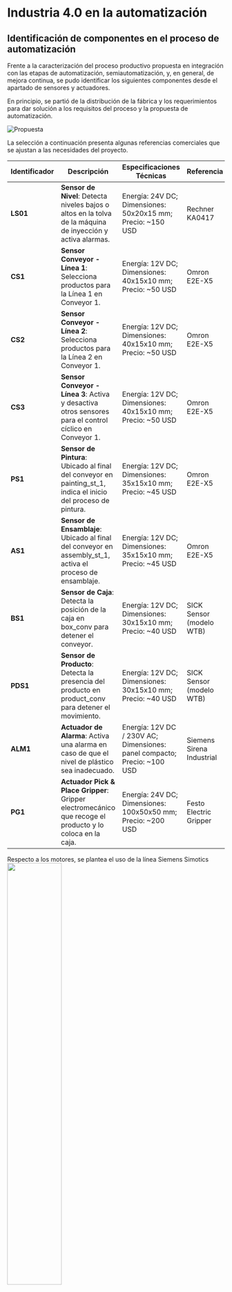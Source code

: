 # Industria 4.0 en la automatización 

## Identificación de componentes en el proceso de automatización

Frente a la caracterización del proceso productivo propuesta en integración con las etapas de automatización, semiautomatización, y, en general, de mejora continua, se pudo identificar los siguientes componentes desde el apartado de sensores y actuadores. 

En principio, se partió de la distribución de la fábrica y los requerimientos para dar solución a los requisitos del proceso y la propuesta de automatización.

![Propuesta](./Figuras/sensyact/diagrama_fabrica.png)

La selección a continuación presenta algunas referencias comerciales que se ajustan a las necesidades del proyecto. 



| Identificador | Descripción | Especificaciones Técnicas | Referencia | Imagen |
|---------------|-------------|---------------------------|------------|--------|
| **LS01**    | **Sensor de Nivel**: Detecta niveles bajos o altos en la tolva de la máquina de inyección y activa alarmas. | Energía: 24V DC; Dimensiones: 50x20x15 mm; Precio: ~150 USD | Rechner KA0417 | ![Imagen KA0417](./Figuras/sensyact/KA0417.jpg) |
| **CS1**     | **Sensor Conveyor - Línea 1**: Selecciona productos para la Línea 1 en Conveyor 1. | Energía: 12V DC; Dimensiones: 40x15x10 mm; Precio: ~50 USD | Omron E2E-X5 | ![Imagen E2E-X5](./Figuras/sensyact/E2E-X5.jpg) |
| **CS2**     | **Sensor Conveyor - Línea 2**: Selecciona productos para la Línea 2 en Conveyor 1. | Energía: 12V DC; Dimensiones: 40x15x10 mm; Precio: ~50 USD | Omron E2E-X5 | ![Imagen E2E-X5](./Figuras/sensyact/E2E-X5.jpg) |
| **CS3**     | **Sensor Conveyor - Línea 3**: Activa y desactiva otros sensores para el control cíclico en Conveyor 1. | Energía: 12V DC; Dimensiones: 40x15x10 mm; Precio: ~50 USD | Omron E2E-X5 | ![Imagen E2E-X5](./Figuras/sensyact/E2E-X5.jpg) |
| **PS1**     | **Sensor de Pintura**: Ubicado al final del conveyor en painting_st_1, indica el inicio del proceso de pintura. | Energía: 12V DC; Dimensiones: 35x15x10 mm; Precio: ~45 USD | Omron E2E-X5 | ![Imagen Industrial Sensor](./Figuras/sensyact/E2E-X5.jpg) |
| **AS1**     | **Sensor de Ensamblaje**: Ubicado al final del conveyor en assembly_st_1, activa el proceso de ensamblaje. | Energía: 12V DC; Dimensiones: 35x15x10 mm; Precio: ~45 USD | Omron E2E-X5 | ![Imagen Industrial Sensor](./Figuras/sensyact/E2E-X5.jpg) |
| **BS1**     | **Sensor de Caja**: Detecta la posición de la caja en box_conv para detener el conveyor. | Energía: 12V DC; Dimensiones: 30x15x10 mm; Precio: ~40 USD | SICK Sensor (modelo WTB) | ![Imagen WTB](./Figuras/sensyact/WTB.jpeg) |
| **PDS1**    | **Sensor de Producto**: Detecta la presencia del producto en product_conv para detener el movimiento. | Energía: 12V DC; Dimensiones: 30x15x10 mm; Precio: ~40 USD | SICK Sensor (modelo WTB) | ![Imagen SICK Sensor](./Figuras/sensyact/WTB.jpeg) |
| **ALM1**    | **Actuador de Alarma**: Activa una alarma en caso de que el nivel de plástico sea inadecuado. | Energía: 12V DC / 230V AC; Dimensiones: panel compacto; Precio: ~100 USD | Siemens Sirena Industrial | ![Imagen Sirena Industrial](./Figuras/sensyact/Sirena_Industrial.jpeg) |
| **PG1**     |**Actuador Pick & Place Gripper**: Gripper electromecánico que recoge el producto y lo coloca en la caja. | Energía: 24V DC; Dimensiones: 100x50x50 mm; Precio: ~200 USD | Festo Electric Gripper |![gripper](./Figuras/sensyact/EHPS.jpg)|


Respecto a los motores, se plantea el uso de la línea Siemens Simotics
<img src="./Figuras/sensyact/Simotics.jpg" width="50%" height="50%">

| Identificador | Descripción | Especificaciones Técnicas | Referencia | Imagen |
|---------------|-------------|---------------------------|------------|--------|
| **AC1**     |    1   | **Actuador Conveyor 1**: Motor que acciona el Conveyor 1 para transportar las piezas. | Energía: 230V AC; Dimensiones: motor industrial; Precio: ~500 USD | Siemens Simotics | 
| **AC2**     | 3 |**Actuador en Painting_st_1**: Motor del conveyor que lleva las piezas a la estación de pintura. | Energía: 230V AC; Dimensiones: motor industrial; Precio: ~500 USD | Siemens Simotics | ![Imagen Simotics](./Figuras/sensyact/Simotics.jpg) |
| **AC3**     | 3 |**Actuador en Assembly_st_1**: Motor del conveyor que lleva las piezas a la estación de ensamblaje. | Energía: 230V AC; Dimensiones: motor industrial; Precio: ~500 USD | Siemens Simotics |
| **AC4**     | 3 | **Actuador en Product_conv**: Motor del conveyor en el proceso de Pick and Place para el producto. | Energía: 230V AC; Dimensiones: motor industrial; Precio: ~500 USD | Siemens Simotics |
| **AC5**     | 2 | **Actuador en Box_conv**: Motor del conveyor en el proceso de Pick and Place para la caja. | Energía: 230V AC; Dimensiones: motor industrial; Precio: ~500 USD | Siemens Simotics |


De manera complementaria, y entendiendo la naturaleza de el proceso propuesto, se consideran también algunos de los siguientes sensores que podrían para mejorar las integraciones con los niveles de supervisión y gestión de producción en la pirámide de automatización

| Identificador | Cantidad | Descripción | Especificaciones Técnicas | Referencia |
|---------------|----------|-------------|---------------------------|------------|
| **TS1**     | 1 |**Sensor de Temperatura**: Monitorea la temperatura del molde y del plástico fundido en la máquina de inyección para garantizar condiciones óptimas. | Energía: 5–24V DC; Dimensiones: 30×15×10 mm; Precio: ~80 USD | Omega Engineering RTD Series |
| **PR1**     | 1 |**Sensor de Presión**: Supervisa la presión en el sistema de inyección, asegurando la integridad del proceso y evitando defectos. | Energía: 24V DC; Dimensiones: 40×20×15 mm; Precio: ~120 USD | WIKA PTE Series |
| **VS1**     | 1 |**Sensor de Vibración**: Detecta vibraciones anómalas en máquinas y conveyors para el mantenimiento predictivo. | Energía: 12V DC; Dimensiones: 40×20×20 mm; Precio: ~150 USD | Brüel & Kjær 4524 |
| **CV1**     | 1 |**Sensor de Visión / Cámara Industrial**: Controla la calidad visual y verifica la orientación y defectos en los productos. | Resolución: 1080p; Energía: 12V DC; Precio: ~300 USD | Keyence CV-X Series |
| **HS1**     | 1 |**Sensor de Humedad Ambiental**: Mide la humedad en el ambiente, factor importante en procesos sensibles al ambiente. | Energía: 5V DC; Dimensiones: 20×10×10 mm; Precio: ~30 USD | Honeywell HIH Series |
| **EStop1**  | 4 |**Botón de Parada de Emergencia**: Instalado en puntos críticos, permite detener rápidamente el proceso ante situaciones de riesgo. | Energía: 230V AC; Dimensiones: panel compacto; Precio: ~50 USD c/u | Siemens Safety E-Stop |
| **AC6**     | 1 |**Actuador de Control de Flujo (Válvula Neumática/Eléctrica)**: Regula el flujo de material en el sistema de inyección, permitiendo ajustes dinámicos. | Energía: 24V DC; Dimensiones: variable según modelo; Precio: ~300 USD | Festo VUVG Series |
| **AC7**     | 1 |**Actuador Ventilador (Sistema de Extracción)**: Controla la ventilación y extracción de humos, especialmente en la estación de pintura. | Energía: 230V AC; Dimensiones: industrial; Precio: ~200 USD | ebm-papst Industrial Ventilator |
| **AC8**     | 1 |**Actuador de Control de Velocidad (Variador de Frecuencia)**: Ajusta y sincroniza la velocidad de los conveyors, optimizando el flujo de producción. | Energía: 230V AC; Dimensiones: industrial; Precio: ~400 USD | Siemens SINAMICS Series |


## Plantemiento de la lógica de operación

A partir de lo anterior, se formuló la lógica de proceso mediante el lenguaje de programación industrial SFC o Grafcet. Puede ser consultado en el archivo: [Lógica de operación](./Grafcet/grafcet.pdf)

## Propuesta Implementación Industria 4.0


Como propuesta de implementación de nuevas tecnologías de la Industria 4.0, se plantea esta arquitectura de conexiones del sistema, que implica el uso de Ignition para la implementación del sistema SCADA, LOGIX EMULATE para la emulación del PLC y el uso de RSLINX como gateway de comunicaciones para establecer la suscripción a los tags del PLC por medio de comunicación OPC.  

Esta arquitectura permite la integración de sistemas de automatización avanzada con supervisión remota, facilitando la adquisición de datos en tiempo real, la optimización de procesos y la interoperabilidad entre distintos dispositivos y plataformas industriales.  

![Arquitectura de Conexiones](./Figuras/Conexiones.png)


### Tecnologías utilizadas

A continuación, se describen las tecnologías empleadas en esta propuesta:

- **Ignition**: Plataforma SCADA/MES que permite la visualización, control y análisis de datos en tiempo real. Facilita la integración con bases de datos y sistemas empresariales.
- **LOGIX EMULATE**: Herramienta de emulación de Rockwell Automation que permite simular la ejecución de programas en ControlLogix sin necesidad de un hardware físico.
- **RSLINX**: Software de comunicación de Rockwell Automation que actúa como gateway para la conexión entre el PLC y otros sistemas mediante el protocolo OPC.
- **OPC (OLE for Process Control)**: Protocolo de comunicación estándar utilizado para la integración entre dispositivos de automatización y sistemas de supervisión.
- **Ethernet/IP**: Protocolo de comunicación industrial basado en Ethernet, utilizado para la conexión entre PLCs, sensores y sistemas SCADA.
- **Base de Datos SQL**: Se utiliza para almacenar datos históricos del sistema, permitiendo la generación de reportes y análisis de tendencias.


### Lógica de Programación del PLC

La lógica de control del PLC se basa en programación en **Ladder Logic**, desarrollada en **Studio 5000** y emulada en **LOGIX EMULATE**. Se utilizan las siguientes estrategias de control:

- **Estructura modular**: Código organizado en rutinas y subrutinas para facilitar la escalabilidad y mantenimiento.
- **Control por eventos**: Implementación de lógica basada en cambios de estado para optimizar tiempos de respuesta.
- **Optimización de ciclos de escaneo**: Priorización de tareas críticas para mejorar la eficiencia del control.
- **Integración con OPC**: Suscripción de tags del PLC mediante RSLINX para intercambio de datos con el sistema SCADA.
- **Diagnóstico y depuración**: Uso de herramientas de simulación para pruebas previas a la implementación en hardware físico.